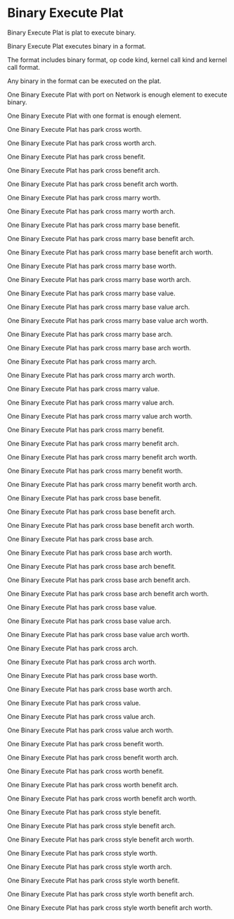 # Binary Execute Plat

Binary Execute Plat is plat to execute binary.

Binary Execute Plat executes binary in a format.

The format includes binary format, op code kind, kernel call kind and kernel call format.

Any binary in the format can be executed on the plat.

One Binary Execute Plat with port on Network is enough element to execute binary.

One Binary Execute Plat with one format is enough element.

One Binary Execute Plat has park cross worth.

One Binary Execute Plat has park cross worth arch.

One Binary Execute Plat has park cross benefit.

One Binary Execute Plat has park cross benefit arch.

One Binary Execute Plat has park cross benefit arch worth.

One Binary Execute Plat has park cross marry worth.

One Binary Execute Plat has park cross marry worth arch.

One Binary Execute Plat has park cross marry base benefit.

One Binary Execute Plat has park cross marry base benefit arch.

One Binary Execute Plat has park cross marry base benefit arch worth.

One Binary Execute Plat has park cross marry base worth.

One Binary Execute Plat has park cross marry base worth arch.

One Binary Execute Plat has park cross marry base value.

One Binary Execute Plat has park cross marry base value arch.

One Binary Execute Plat has park cross marry base value arch worth.

One Binary Execute Plat has park cross marry base arch.

One Binary Execute Plat has park cross marry base arch worth.

One Binary Execute Plat has park cross marry arch.

One Binary Execute Plat has park cross marry arch worth.

One Binary Execute Plat has park cross marry value.

One Binary Execute Plat has park cross marry value arch.

One Binary Execute Plat has park cross marry value arch worth.

One Binary Execute Plat has park cross marry benefit.

One Binary Execute Plat has park cross marry benefit arch.

One Binary Execute Plat has park cross marry benefit arch worth.

One Binary Execute Plat has park cross marry benefit worth.

One Binary Execute Plat has park cross marry benefit worth arch.

One Binary Execute Plat has park cross base benefit.

One Binary Execute Plat has park cross base benefit arch.

One Binary Execute Plat has park cross base benefit arch worth.

One Binary Execute Plat has park cross base arch.

One Binary Execute Plat has park cross base arch worth.

One Binary Execute Plat has park cross base arch benefit.

One Binary Execute Plat has park cross base arch benefit arch.

One Binary Execute Plat has park cross base arch benefit arch worth.

One Binary Execute Plat has park cross base value.

One Binary Execute Plat has park cross base value arch.

One Binary Execute Plat has park cross base value arch worth.

One Binary Execute Plat has park cross arch.

One Binary Execute Plat has park cross arch worth.

One Binary Execute Plat has park cross base worth.

One Binary Execute Plat has park cross base worth arch.

One Binary Execute Plat has park cross value.

One Binary Execute Plat has park cross value arch.

One Binary Execute Plat has park cross value arch worth.

One Binary Execute Plat has park cross benefit worth.

One Binary Execute Plat has park cross benefit worth arch.

One Binary Execute Plat has park cross worth benefit.

One Binary Execute Plat has park cross worth benefit arch.

One Binary Execute Plat has park cross worth benefit arch worth.

One Binary Execute Plat has park cross style benefit.

One Binary Execute Plat has park cross style benefit arch.

One Binary Execute Plat has park cross style benefit arch worth.

One Binary Execute Plat has park cross style worth.

One Binary Execute Plat has park cross style worth arch.

One Binary Execute Plat has park cross style worth benefit.

One Binary Execute Plat has park cross style worth benefit arch.

One Binary Execute Plat has park cross style worth benefit arch worth.